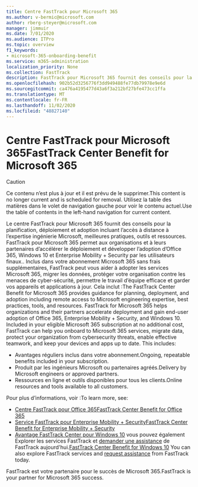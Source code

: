 ```yaml
---
title: Centre FastTrack pour Microsoft 365
ms.author: v-bermic@microsoft.com
author: rberg-steyer@microsoft.com
manager: jimmuir
ms.date: 7/01/2020
ms.audience: ITPro
ms.topic: overview
f1_keywords:
- microsoft-365-onboarding-benefit
ms.service: m365-administration
localization_priority: None
ms.collection: FastTrack
description: FastTrack pour Microsoft 365 fournit des conseils pour la planification, déploiement et adoption incluant l’accès à distance à l’expertise ingénierie Microsoft, meilleures pratiques, outils et ressources. FastTrack pour Microsoft 365 permet aux organisations et à leurs partenaires d’accélérer le déploiement et développer l’adoption d’Office 365, Windows 10 et Enterprise Mobility + Security par les utilisateurs finaux.
ms.openlocfilehash: 902b52d3256776f3dd949488fe77db79978e9e6d
ms.sourcegitcommit: ca476a4195477d43a6f3a212bf27bfe473cc1ffa
ms.translationtype: MT
ms.contentlocale: fr-FR
ms.lasthandoff: 11/02/2020
ms.locfileid: "48827140"
---
```

# <a name="fasttrack-center-benefit-for-microsoft-365"></a><span data-ttu-id="b8ee4-104">Centre FastTrack pour Microsoft 365</span><span class="sxs-lookup"><span data-stu-id="b8ee4-104">FastTrack Center Benefit for Microsoft 365</span></span>

> [!CAUTION]
> <span data-ttu-id="b8ee4-105">Ce contenu n’est plus à jour et il est prévu de le supprimer.</span><span class="sxs-lookup"><span data-stu-id="b8ee4-105">This content is no longer current and is scheduled for removal.</span></span> <span data-ttu-id="b8ee4-106">Utilisez la table des matières dans le volet de navigation gauche pour voir le contenu actuel.</span><span class="sxs-lookup"><span data-stu-id="b8ee4-106">Use the table of contents in the left-hand navigation for current content.</span></span>

<span data-ttu-id="b8ee4-p103">Le centre FastTrack pour Microsoft 365 fournit des conseils pour la planification, déploiement et adoption incluant l’accès à distance à l’expertise ingénierie Microsoft, meilleures pratiques, outils et ressources. FastTrack pour Microsoft 365 permet aux organisations et à leurs partenaires d’accélérer le déploiement et développer l’adoption d’Office 365, Windows 10 et Enterprise Mobility + Security par les utilisateurs finaux.. Inclus dans votre abonnement Microsoft 365 sans frais supplémentaires, FastTrack peut vous aider à adopter les services Microsoft 365, migrer les données, protéger votre organisation contre les menaces de cyber-sécurité, permettre le travail d’équipe efficace et garder vos appareils et applications à jour. Cela inclut :</span><span class="sxs-lookup"><span data-stu-id="b8ee4-p103">The FastTrack Center Benefit for Microsoft 365 provides guidance for planning, deployment, and adoption including remote access to Microsoft engineering expertise, best practices, tools, and resources. FastTrack for Microsoft 365 helps organizations and their partners accelerate deployment and gain end-user adoption of Office 365, Enterprise Mobility + Security, and Windows 10. Included in your eligible Microsoft 365 subscription at no additional cost, FastTrack can help you onboard to Microsoft 365 services, migrate data, protect your organization from cybersecurity threats, enable effective teamwork, and keep your devices and apps up to date. This includes:</span></span>

- <span data-ttu-id="b8ee4-111">Avantages réguliers inclus dans votre abonnement.</span><span class="sxs-lookup"><span data-stu-id="b8ee4-111">Ongoing, repeatable benefits included in your subscription.</span></span>
- <span data-ttu-id="b8ee4-112">Produit par les ingénieurs Microsoft ou partenaires agréés.</span><span class="sxs-lookup"><span data-stu-id="b8ee4-112">Delivery by Microsoft engineers or approved partners.</span></span>
- <span data-ttu-id="b8ee4-113">Ressources en ligne et outils disponibles pour tous les clients.</span><span class="sxs-lookup"><span data-stu-id="b8ee4-113">Online resources and tools available to all customers.</span></span>
  
<span data-ttu-id="b8ee4-114">Pour plus d’informations, voir :</span><span class="sxs-lookup"><span data-stu-id="b8ee4-114">To learn more, see:</span></span>

- [<span data-ttu-id="b8ee4-115">Centre FastTrack pour Office 365</span><span class="sxs-lookup"><span data-stu-id="b8ee4-115">FastTrack Center Benefit for Office 365</span></span>](O365-fasttrack-benefit-for-office-365.md) 
- [<span data-ttu-id="b8ee4-116">Service FastTrack pour Enterprise Mobility + Security</span><span class="sxs-lookup"><span data-stu-id="b8ee4-116">FastTrack Center Benefit for Enterprise Mobility + Security</span></span>](EMS-fasttrack-benefit-for-EMS.md)
- <span data-ttu-id="b8ee4-117">[Avantage FastTrack Center pour Windows 10](Win-10-fasttrack-benefit-for-Windows-10.md) vous pouvez également Explorer les services FastTrack et [demander une assistance](https://go.microsoft.com/fwlink/p/?LinkId=2003903) de FastTrack aujourd'hui.</span><span class="sxs-lookup"><span data-stu-id="b8ee4-117">[FastTrack Center Benefit for Windows 10](Win-10-fasttrack-benefit-for-Windows-10.md) You can also explore FastTrack services and [request assistance](https://go.microsoft.com/fwlink/p/?LinkId=2003903) from FastTrack today.</span></span>

<span data-ttu-id="b8ee4-118">FastTrack est votre partenaire pour le succès de Microsoft 365.</span><span class="sxs-lookup"><span data-stu-id="b8ee4-118">FastTrack is your partner for Microsoft 365 success.</span></span>
  